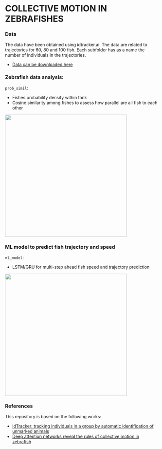 # COLLECTIVE MOTION IN ZEBRAFISHES
### Data
The data have been obtained using idtracker.ai. The data are related to trajectories for 60, 80 and 100 fish. Each subfolder has as a name the number of individuals in the trajectories.

* [Data can be downloaded here](https://drive.google.com/drive/folders/1Oq7JPmeY3bXqPXc_oTUwUZbHU-m4uq_5)

### Zebrafish data analysis:
`prob_simil`:
* Fishes probability density within tank
* Cosine similarity among fishes to assess how parallel are all fish to each other
<img src="./prob_simil/cosine.gif" width="400" height="400">

### ML model to predict fish trajectory and speed
`ml_model`:
* LSTM/GRU for multi-step ahead fish speed and trajectory prediction
<img src="./ml_model/predictions_4i_2o.gif" width="400" height="400">

### References
This repository is based on the following works:
* [idTracker: tracking individuals in a group by automatic identification of unmarked animals](https://www.idtracker.es/) 
* [Deep attention networks reveal the rules of collective motion in zebrafish](https://journals.plos.org/ploscompbiol/article/authors?id=10.1371/journal.pcbi.1007354)
